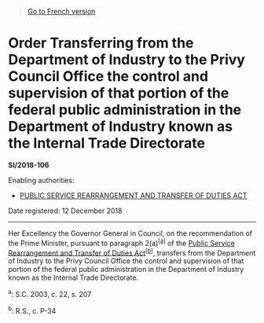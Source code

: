 > [Go to French version](/fr/Règlements/Textes%20réglementaires/2018/106.md)

# Order Transferring from the Department of Industry to the Privy Council Office the control and supervision of that portion of the federal public administration in the Department of Industry known as the Internal Trade Directorate

**SI/2018-106**

Enabling authorities: 
- [PUBLIC SERVICE REARRANGEMENT AND TRANSFER OF DUTIES ACT](/en/Acts/Revised%20Statutes%20of%20Canada/P/P-34.md)

Date registered: 12 December 2018

----------

Her Excellency the Governor General in Council, on the recommendation of the Prime Minister, pursuant to paragraph 2(a)<sup><a href='#fn_81000-3-1734-E_hq_23182'>[a]</a></sup> of the [Public Service Rearrangement and Transfer of Duties Act](/en/Acts/Revised%20Statutes%20of%20Canada/P/P-34.md)<sup><a href='#fn_81000-3-1734-E_hq_23183'>[b]</a></sup>, transfers from the Department of Industry to the Privy Council Office the control and supervision of that portion of the federal public administration in the Department of Industry known as the Internal Trade Directorate.

<a name='fn_81000-3-1734-E_hq_23182'><sup>a</sup></a>: S.C. 2003, c. 22, s. 207<br />

<a name='fn_81000-3-1734-E_hq_23183'><sup>b</sup></a>: R.S., c. P-34<br />


